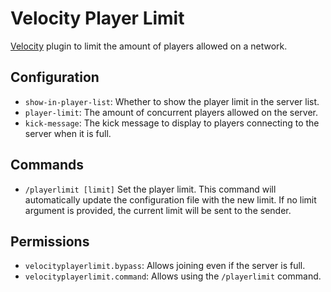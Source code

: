 # Velocity Player Limit
[Velocity](https://velocitypowered.com) plugin to limit the amount of players allowed on a network.

## Configuration
- `show-in-player-list`: Whether to show the player limit in the server list.
- `player-limit`: The amount of concurrent players allowed on the server.
- `kick-message`: The kick message to display to players connecting to the server when it is full.

## Commands
- `/playerlimit [limit]` Set the player limit. This command will automatically update the configuration file
with the new limit. If no limit argument is provided, the current limit will be sent to the sender.

## Permissions
- `velocityplayerlimit.bypass`: Allows joining even if the server is full.
- `velocityplayerlimit.command`: Allows using the `/playerlimit` command.
